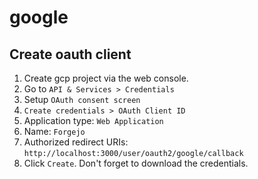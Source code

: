 # google

## Create oauth client

1. Create gcp project via the web console.
2. Go to `API & Services > Credentials`
3. Setup `OAuth consent screen`
4. `Create credentials > OAuth Client ID`
5. Application type: `Web Application`
6. Name: `Forgejo`
7. Authorized redirect URIs: `http://localhost:3000/user/oauth2/google/callback`
8. Click `Create`. Don't forget to download the credentials.
